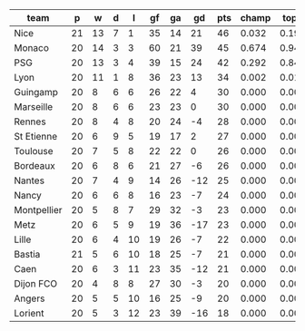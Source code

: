 |    team     | p  | w  | d | l  | gf | ga | gd  | pts | champ | top2  | top3  | top4  |  5-7  | bot4  | bot3  | bot2  |
|-------------|----|----|---|----|----|----|-----|-----|-------|-------|-------|-------|-------|-------|-------|-------|
| Nice        | 21 | 13 | 7 |  1 | 35 | 14 |  21 |  46 | 0.032 | 0.197 | 0.817 | 0.968 | 0.031 | 0.000 | 0.000 | 0.000|
| Monaco      | 20 | 14 | 3 |  3 | 60 | 21 |  39 |  45 | 0.674 | 0.942 | 0.997 | 1.000 | 0.000 | 0.000 | 0.000 | 0.000|
| PSG         | 20 | 13 | 3 |  4 | 39 | 15 |  24 |  42 | 0.292 | 0.842 | 0.982 | 0.999 | 0.001 | 0.000 | 0.000 | 0.000|
| Lyon        | 20 | 11 | 1 |  8 | 36 | 23 |  13 |  34 | 0.002 | 0.018 | 0.165 | 0.685 | 0.282 | 0.000 | 0.000 | 0.000|
| Guingamp    | 20 |  8 | 6 |  6 | 26 | 22 |   4 |  30 | 0.000 | 0.001 | 0.017 | 0.133 | 0.594 | 0.003 | 0.001 | 0.001|
| Marseille   | 20 |  8 | 6 |  6 | 23 | 23 |   0 |  30 | 0.000 | 0.001 | 0.017 | 0.124 | 0.572 | 0.003 | 0.002 | 0.000|
| Rennes      | 20 |  8 | 4 |  8 | 20 | 24 |  -4 |  28 | 0.000 | 0.000 | 0.001 | 0.015 | 0.241 | 0.060 | 0.035 | 0.015|
| St Etienne  | 20 |  6 | 9 |  5 | 19 | 17 |   2 |  27 | 0.000 | 0.000 | 0.002 | 0.028 | 0.340 | 0.026 | 0.012 | 0.005|
| Toulouse    | 20 |  7 | 5 |  8 | 22 | 22 |   0 |  26 | 0.000 | 0.000 | 0.003 | 0.026 | 0.329 | 0.031 | 0.018 | 0.008|
| Bordeaux    | 20 |  6 | 8 |  6 | 21 | 27 |  -6 |  26 | 0.000 | 0.000 | 0.000 | 0.008 | 0.169 | 0.098 | 0.054 | 0.028|
| Nantes      | 20 |  7 | 4 |  9 | 14 | 26 | -12 |  25 | 0.000 | 0.000 | 0.000 | 0.002 | 0.065 | 0.226 | 0.155 | 0.084|
| Nancy       | 20 |  6 | 6 |  8 | 16 | 23 |  -7 |  24 | 0.000 | 0.000 | 0.000 | 0.006 | 0.122 | 0.127 | 0.078 | 0.040|
| Montpellier | 20 |  5 | 8 |  7 | 29 | 32 |  -3 |  23 | 0.000 | 0.000 | 0.000 | 0.003 | 0.090 | 0.193 | 0.128 | 0.072|
| Metz        | 20 |  6 | 5 |  9 | 19 | 36 | -17 |  23 | 0.000 | 0.000 | 0.000 | 0.000 | 0.023 | 0.434 | 0.324 | 0.204|
| Lille       | 20 |  6 | 4 | 10 | 19 | 26 |  -7 |  22 | 0.000 | 0.000 | 0.000 | 0.001 | 0.039 | 0.325 | 0.233 | 0.142|
| Bastia      | 21 |  5 | 6 | 10 | 18 | 25 |  -7 |  21 | 0.000 | 0.000 | 0.000 | 0.000 | 0.011 | 0.554 | 0.443 | 0.315|
| Caen        | 20 |  6 | 3 | 11 | 23 | 35 | -12 |  21 | 0.000 | 0.000 | 0.000 | 0.000 | 0.024 | 0.452 | 0.340 | 0.226|
| Dijon FCO   | 20 |  4 | 8 |  8 | 27 | 30 |  -3 |  20 | 0.000 | 0.000 | 0.000 | 0.001 | 0.040 | 0.329 | 0.239 | 0.146|
| Angers      | 20 |  5 | 5 | 10 | 16 | 25 |  -9 |  20 | 0.000 | 0.000 | 0.000 | 0.000 | 0.024 | 0.428 | 0.323 | 0.217|
| Lorient     | 20 |  5 | 3 | 12 | 23 | 39 | -16 |  18 | 0.000 | 0.000 | 0.000 | 0.000 | 0.004 | 0.712 | 0.615 | 0.498|
